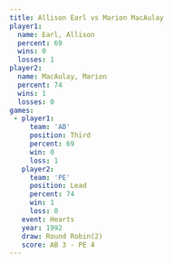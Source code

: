 ```yaml
---
title: Allison Earl vs Marion MacAulay
player1:                
  name: Earl, Allison   
  percent: 69           
  wins: 0               
  losses: 1             
player2:                
  name: MacAulay, Marion
  percent: 74           
  wins: 1               
  losses: 0             
games:
 - player1:         
     team: 'AB'     
     position: Third
     percent: 69    
     win: 0         
     loss: 1        
   player2:        
     team: 'PE'    
     position: Lead
     percent: 74   
     win: 1        
     loss: 0       
   event: Hearts       
   year: 1992          
   draw: Round Robin(2)
   score: AB 3 - PE 4  
---
```

